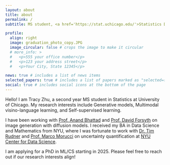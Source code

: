```yaml
---
layout: about
title: about
permalink: /
subtitle: MS student, <a href='https://stat.uchicago.edu/'>Statistics Department</a>, <a href='https://www.uchicago.edu/'>University of Chicago</a>

profile:
  align: right
  image: graduation_photo_copy.JPG
  image_circular: false # crops the image to make it circular
  # more_info: >
  #   <p>555 your office number</p>
  #   <p>123 your address street</p>
  #   <p>Your City, State 12345</p>

news: true # includes a list of news items
selected_papers: true # includes a list of papers marked as "selected={true}"
social: true # includes social icons at the bottom of the page
---
```


<!-- Write your biography here. Tell the world about yourself. Link to your favorite [subreddit](http://reddit.com). You can put a picture in, too. The code is already in, just name your picture `prof_pic.jpg` and put it in the `img/` folder.

Put your address / P.O. box / other info right below your picture. You can also disable any of these elements by editing `profile` property of the YAML header of your `_pages/about.md`. Edit `_bibliography/papers.bib` and Jekyll will render your [publications page](/al-folio/publications/) automatically.

Link to your social media connections, too. This theme is set up to use [Font Awesome icons](https://fontawesome.com/) and [Academicons](https://jpswalsh.github.io/academicons/), like the ones below. Add your Facebook, Twitter, LinkedIn, Google Scholar, or just disable all of them. -->

Hello! I am Tracy Zhu, a second year MS student in Statistics at University of Chicago. My research interests include Generative models, Multimodal visino-language learning, and Self-supervised learning. 

I have been working with [Prof. Anand Bhattad](https://anandbhattad.github.io/) and [Prof. David Forsyth](http://luthuli.cs.uiuc.edu/~daf/) on image generation with diffusion models. I received my BA in Data Science and Mathematics from NYU, where I was fortunate to work with [Dr. Tim Rudner](https://timrudner.com/) and [Prof. Marco Morucci](https://marcomorucci.com/bio/) on uncertainty quantification at [NYU Center for Data Science](https://cds.nyu.edu/). 

I am applying for a PhD in ML/CS starting in 2025. Please feel free to reach out if our research interests align!

<!-- I am Yilun Kuang, a second-year PhD student in Data Science at NYU CDS & NYU CILVR Lab advised by Andrew Gordon Wilson. My research interests includes Large Language Models, Diffusion Models, Self-Supervised Learning, Multimodal Vision-Language Learning, Probabilistic Generative Models, NeuroAI & AI for Science, Generalization Theory, and Numerical Methods.

Prior to starting PhD, I graduated magna cum laude with high honors from NYU with a BA in Mathematics. I was fortunate to work with SueYeon Chung and Eero Simoncelli on manifold geometry/efficient coding inspired self-supervised learning at the Center for Computational Neuroscience of Flatiron Institute, Simons Foundation.

I am a PhD student at TTIC advised by Greg Shakhnarovich in the PALS Lab. I primarily work on 3D computer vision and generative modeling. Before coming to TTIC, I received my Master of Computer Science from Washington University in St. Louis, advised by Ayan Chakrabarti. I got my Bachelor of Mathematics from Sun Yat-sen University. I have interned at Adobe Resarch, Meta Reality Labs and Megvii. -->